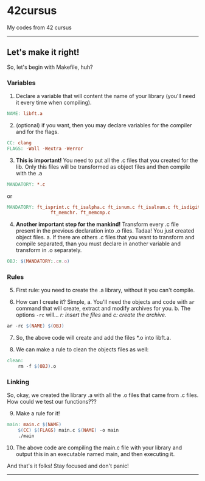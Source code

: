 # 42cursus
My codes from 42 cursus

***


## Let's make it right!
So, let's begin with Makefile, huh?


### Variables
1.	Declare a variable that will content the name of your library (you'll need
it every time when compiling).
```Makefile
NAME: libft.a
```

2.	(optional) if you want, then you may declare variables for the compiler and
for the flags.
```Makefile
CC: clang
FLAGS: -Wall -Wextra -Werror
```

3.	**This is important!** You need to put all the .c files that you created for
the lib. Only this files will be transformed as object files and then compile
with the .a
```Makefile
MANDATORY: *.c
```
or
```Makefile
MANDATORY: ft_isprint.c ft_isalpha.c ft_isnum.c ft_isalnum.c ft_isdigit.c \
				ft_memchr. ft_memcmp.c
```

4.	**Another important step for the mankind!** Transform every .c file present
in the previous declaration into .o files. Tadaa! You just created object files.
	a. If there are others .c files that you want to transform and compile
	separated, than you must declare in another variable and transform in .o
	separately.
```Makefile
OBJ: $(MANDATORY:.c=.o)
```


### Rules
5.	First rule: you need to create the .a library, without it you can't compile.

6.	How can I create it? Simple,
	a.	You'll need the objects and code with `ar` command that will create,
	extract and modify archives for you.
	b.	The options `-rc` will... _r: insert the files_ and _c: create the archive._
```Makefile
ar -rc $(NAME) $(OBJ)
```
7.	So, the above code will create and add the files *.o into libft.a.

8.	We can make a rule to clean the objects files as well:
```Makefile
clean:
	rm -f $(OBJ).o
```


### Linking
So, okay, we created the library .a with all the .o files that came from .c files.
How could we test our functions???

9.	Make a rule for it!
```Makefile
main: main.c $(NAME)
	$(CC) $(FLAGS) main.c $(NAME) -o main
	./main
```

10.	The above code are compiling the main.c file with your library and output
this in an executable named main, and then executing it.


And that's it folks!
Stay focused and don't panic!

***

